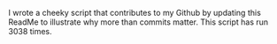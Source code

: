 I wrote a cheeky script that contributes to my Github by updating this ReadMe to illustrate why more than commits matter. This script has run 3038 times.